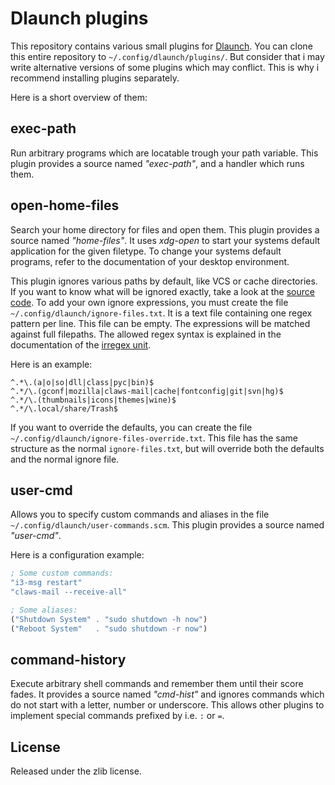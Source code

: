 # Dlaunch plugins

This repository contains various small plugins for
[Dlaunch](https://github.com/AlxHnr/Dlaunch). You can clone this entire
repository to `~/.config/dlaunch/plugins/`. But consider that i may write
alternative versions of some plugins which may conflict. This is why i
recommend installing plugins separately.

Here is a short overview of them:

## exec-path

Run arbitrary programs which are locatable trough your path variable. This
plugin provides a source named _"exec-path"_, and a handler which runs
them.

## open-home-files

Search your home directory for files and open them. This plugin provides a
source named _"home-files"_. It uses _xdg-open_ to start your systems
default application for the given filetype. To change your systems default
programs, refer to the documentation of your desktop environment.

This plugin ignores various paths by default, like VCS or cache
directories. If you want to know what will be ignored exactly, take a look
at the [source code](https://github.com/AlxHnr/Dlaunch-plugins/blob/master/open-home-files.scm#L30-34).
To add your own ignore expressions, you must create the file
`~/.config/dlaunch/ignore-files.txt`. It is a text file containing one
regex pattern per line. This file can be empty. The expressions will be
matched against full filepaths. The allowed regex syntax is explained in
the documentation of the [irregex unit](http://wiki.call-cc.org/man/4/Unit%20irregex).

Here is an example:

```
^.*\.(a|o|so|dll|class|pyc|bin)$
^.*/\.(gconf|mozilla|claws-mail|cache|fontconfig|git|svn|hg)$
^.*/\.(thumbnails|icons|themes|wine)$
^.*/\.local/share/Trash$
```

If you want to override the defaults, you can create the file
`~/.config/dlaunch/ignore-files-override.txt`. This file has the same
structure as the normal `ignore-files.txt`, but will override both the
defaults and the normal ignore file.

## user-cmd

Allows you to specify custom commands and aliases in the file
`~/.config/dlaunch/user-commands.scm`. This plugin provides a source named
_"user-cmd"_.

Here is a configuration example:

```scheme
; Some custom commands:
"i3-msg restart"
"claws-mail --receive-all"

; Some aliases:
("Shutdown System" . "sudo shutdown -h now")
("Reboot System"   . "sudo shutdown -r now")
```

## command-history

Execute arbitrary shell commands and remember them until their score fades.
It provides a source named _"cmd-hist"_ and ignores commands which do not
start with a letter, number or underscore. This allows other plugins to
implement special commands prefixed by i.e. `:` or `=`.

## License

Released under the zlib license.
